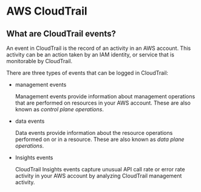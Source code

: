 # AWS CloudTrail

## What are CloudTrail events?

An event in CloudTrail is the record of an activity in an AWS account. This activity can be an action taken by an IAM identity, or service that is monitorable by CloudTrail.

There are three types of events that can be logged in CloudTrail:

- management events

    Management events provide information about management operations that are performed on resources in your AWS account. These are also known as *control plane operations*.

- data events

    Data events provide information about the resource operations performed on or in a resource. These are also known as *data plane operations*.

- Insights events

    CloudTrail Insights events capture unusual API call rate or error rate activity in your AWS account by analyzing CloudTrail management activity.
